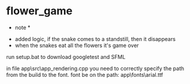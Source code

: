 # flower_game

* note *
 - added logic, if the snake comes to a standstill, then it disappears
 - when the snakes eat all the flowers it's game over

run setup.bat to download googletest and SFML

in file app\src\app_rendering.cpp you need to 
correctly specify the path from the build to the font.
font be on the path: app\fonts\arial.ttf
